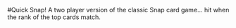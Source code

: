 #Quick Snap!
A two player version of the classic Snap card game... hit when the rank of the top cards match.